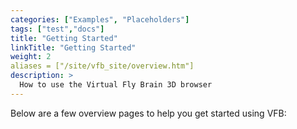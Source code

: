 ```yaml
---
categories: ["Examples", "Placeholders"]
tags: ["test","docs"] 
title: "Getting Started"
linkTitle: "Getting Started"
weight: 2
aliases = ["/site/vfb_site/overview.htm"]
description: >
  How to use the Virtual Fly Brain 3D browser
---
```


Below are a few overview pages to help you get started using VFB:
